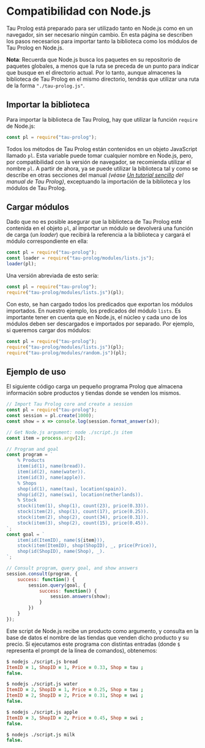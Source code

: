 # Compatibilidad con Node.js

Tau Prolog está preparado para ser utilizado tanto en Node.js como en un navegador, sin ser necesario ningún cambio. En esta página se describen los pasos necesarios para importar tanto la biblioteca como los módulos de Tau Prolog en Node.js.

**Nota**: Recuerda que Node.js busca los paquetes en su repositorio de paquetes globales, a menos que la ruta se preceda de un punto para indicar que busque en el directorio actual. Por lo tanto, aunque almacenes la biblioteca de Tau Prolog en el mismo directorio, tendrás que utilizar una ruta de la forma `"./tau-prolog.js"`.

## Importar la biblioteca

Para importar la biblioteca de Tau Prolog, hay que utilizar la función `require` de Node.js:

```javascript
const pl = require("tau-prolog");
```
Todos los métodos de Tau Prolog están contenidos en un objeto JavaScript llamado `pl`. Esta variable puede tomar cualquier nombre en Node.js, pero, por compatibilidad con la versión de navegador, se recomienda utilizar el nombre `pl`. A partir de ahora, ya se puede utilizar la biblioteca tal y como se describe en otras secciones del manual *(véase [Un tutorial sencillo](http://tau-prolog.org/manual/es/un-tutorial-sencillo) del manual de Tau Prolog)*, exceptuando la importación de la biblioteca y los módulos de Tau Prolog.
		
## Cargar módulos

Dado que no es posible asegurar que la biblioteca de Tau Prolog esté contenida en el objeto `pl`, al importar un módulo se devolverá una función de carga (un *loader*) que recibirá la referencia a la biblioteca y cargará el módulo correspondiente en ella:

```javascript
const pl = require("tau-prolog");
const loader = require("tau-prolog/modules/lists.js");
loader(pl);
```
Una versión abreviada de esto sería:

```javascript
const pl = require("tau-prolog");
require("tau-prolog/modules/lists.js")(pl);
```

Con esto, se han cargado todos los predicados que exportan los módulos importados. En nuestro ejemplo, los predicados del módulo `lists`. Es importante tener en cuenta que en Node.js, el núcleo y cada uno de los módulos deben ser descargados e importados por separado. Por ejemplo, si queremos cargar dos módulos:

```javascript
const pl = require("tau-prolog");
require("tau-prolog/modules/lists.js")(pl);
require("tau-prolog/modules/random.js")(pl);
```

## Ejemplo de uso

El siguiente código carga un pequeño programa Prolog que almacena información sobre productos y tiendas donde se venden los mismos.

```javascript
// Import Tau Prolog core and create a session
const pl = require("tau-prolog");
const session = pl.create(1000);
const show = x => console.log(session.format_answer(x));

// Get Node.js argument: node ./script.js item
const item = process.argv[2];

// Program and goal
const program = `
	% Products
	item(id(1), name(bread)).
	item(id(2), name(water)).
	item(id(3), name(apple)).
	% Shops
	shop(id(1), name(tau), location(spain)).
	shop(id(2), name(swi), location(netherlands)).
	% Stock
	stock(item(1), shop(1), count(23), price(0.33)).
	stock(item(2), shop(1), count(17), price(0.25)).
	stock(item(2), shop(2), count(34), price(0.31)).
	stock(item(3), shop(2), count(15), price(0.45)).
`;
const goal = `
	item(id(ItemID), name(${item})),
	stock(item(ItemID), shop(ShopID), _, price(Price)),
	shop(id(ShopID), name(Shop), _).
`;

// Consult program, query goal, and show answers
session.consult(program, {
	success: function() {
		session.query(goal, {
			success: function() {
				session.answers(show);
			}
		})
	}
});
```

Este script de Node.js recibe un producto como argumento, y consulta en la base de datos el nombre de las tiendas que venden dicho producto y su precio. Si ejecutamos este programa con distintas entradas (donde `$` representa el prompt de la línea de comandos), obtenemos:

```prolog
$ nodejs ./script.js bread
ItemID = 1, ShopID = 1, Price = 0.33, Shop = tau ;
false.

$ nodejs ./script.js water
ItemID = 2, ShopID = 1, Price = 0.25, Shop = tau ;
ItemID = 2, ShopID = 2, Price = 0.31, Shop = swi ;
false.

$ nodejs ./script.js apple
ItemID = 3, ShopID = 2, Price = 0.45, Shop = swi ;
false.

$ nodejs ./script.js milk
false.
```
